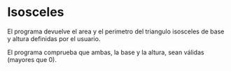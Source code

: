 # Isosceles
El programa devuelve el area y el perimetro del triangulo isosceles de base y altura definidas por el usuario.

El programa comprueba que ambas, la base y la altura, sean válidas (mayores que 0).
